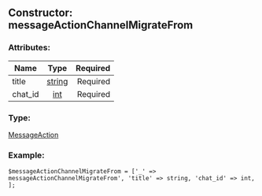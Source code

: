 ## Constructor: messageActionChannelMigrateFrom  

### Attributes:

| Name     |    Type       | Required |
|----------|:-------------:|---------:|
|title|[string](../types/string.md) | Required|
|chat\_id|[int](../types/int.md) | Required|
### Type: 

[MessageAction](../types/MessageAction.md)
### Example:

```
$messageActionChannelMigrateFrom = ['_' => messageActionChannelMigrateFrom', 'title' => string, 'chat_id' => int, ];
```